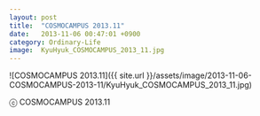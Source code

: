 ```yaml
---
layout: post
title:  "COSMOCAMPUS 2013.11"
date:   2013-11-06 00:47:01 +0900
category: Ordinary-Life
image:  KyuHyuk_COSMOCAMPUS_2013_11.jpg
---
```

![COSMOCAMPUS 2013.11]({{ site.url }}/assets/image/2013-11-06-COSMOCAMPUS-2013-11/KyuHyuk_COSMOCAMPUS_2013_11.jpg)

ⓒ COSMOCAMPUS 2013.11
